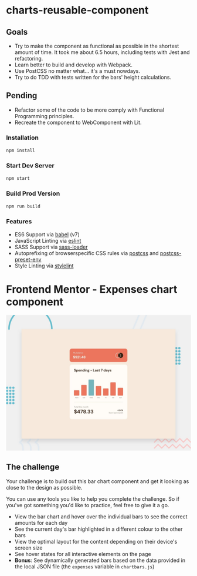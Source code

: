# charts-reusable-component

## Goals

- Try to make the component as functional as possible in the shortest amount of time. It took me about 6.5 hours, including tests with Jest and refactoring.
- Learn better to build and develop with Webpack.
- Use PostCSS no matter what... it's a must nowdays.
- Try to do TDD with tests written for the bars' height calculations.

## Pending

- Refactor some of the code to be more comply with Functional Programming principles.
- Recreate the component to WebComponent with Lit.

### Installation

```sh
npm install
```

### Start Dev Server

```sh
npm start
```

### Build Prod Version

```sh
npm run build
```

### Features

- ES6 Support via [babel](https://babeljs.io/) (v7)
- JavaScript Linting via [eslint](https://eslint.org/)
- SASS Support via [sass-loader](https://github.com/jtangelder/sass-loader)
- Autoprefixing of browserspecific CSS rules via [postcss](https://postcss.org/) and [postcss-preset-env](https://github.com/csstools/postcss-preset-env)
- Style Linting via [stylelint](https://stylelint.io/)

# Frontend Mentor - Expenses chart component

![Design preview for the Expenses chart component coding challenge](./expenses-chart-component-main/design/desktop-preview.jpg)

## The challenge

Your challenge is to build out this bar chart component and get it looking as close to the design as possible.

You can use any tools you like to help you complete the challenge. So if you've got something you'd like to practice, feel free to give it a go.

- View the bar chart and hover over the individual bars to see the correct amounts for each day
- See the current day's bar highlighted in a different colour to the other bars
- View the optimal layout for the content depending on their device's screen size
- See hover states for all interactive elements on the page
- **Bonus**: See dynamically generated bars based on the data provided in the local JSON file (the `expenses` variable in `chartbars.js`)
